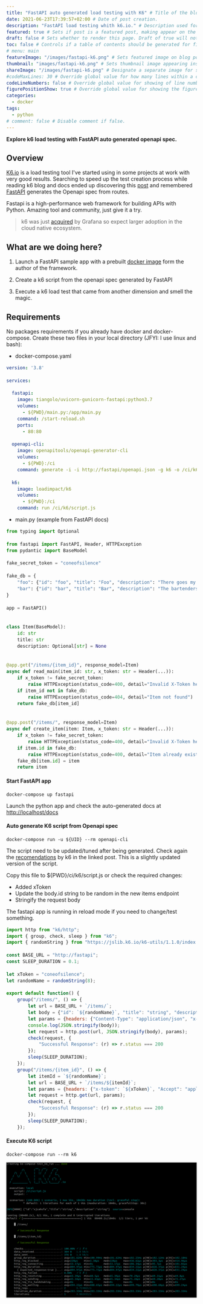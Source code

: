 ```yaml
---
title: "FastAPI auto generated load testing with K6" # Title of the blog post.
date: 2021-06-23T17:39:57+02:00 # Date of post creation.
description: "FastAPI load testing whith k6.io." # Description used for search engine.
featured: true # Sets if post is a featured post, making appear on the home page side bar.
draft: false # Sets whether to render this page. Draft of true will not be rendered.
toc: false # Controls if a table of contents should be generated for first-level links automatically.
# menu: main
featureImage: "/images/fastapi-k6.png" # Sets featured image on blog post.
thumbnail: "images/fastapi-k6.png" # Sets thumbnail image appearing inside card on homepage.
shareImage: "/images/fastapi-k6.png" # Designate a separate image for social media sharing.
#codeMaxLines: 30 # Override global value for how many lines within a code block before auto-collapsing.
codeLineNumbers: false # Override global value for showing of line numbers within code block.
figurePositionShow: true # Override global value for showing the figure label.
categories:
  - docker
tags:
  - python
# comment: false # Disable comment if false.
---
```


**Explore k6 load testing with FastAPI auto generated openapi spec.**

<!--more-->

## Overview


[K6.io](https://k6.io/) is a load testing tool I've started using in some projects at work with very good results.  Searching to speed up the test creation process while reading k6 blog and docs ended up discovering this [post](https://k6.io/blog/load-testing-your-api-with-swagger-openapi-and-k6/) and remembered [FastAPI](https://fastapi.tiangolo.com/) generates the Openapi spec from routes.

Fastapi is a high-performance web framework for building APIs with Python. Amazing tool and community, just give it a try. 

> k6 was just [acquired](https://grafana.com/about/press/2021-06-17-grafana-labs-brings-modern-open-source-load-testing-to-observability-with-acquisition-of-k6/
) by Grafana so expect larger adoption in the cloud native ecosystem.

## What are we doing here?

1. Launch a FastAPI sample app with a prebuilt [docker image](https://github.com/tiangolo/uvicorn-gunicorn-fastapi-docker) form the author of the framework.

2. Create a k6 script from the openapi spec generated by FastAPI

3. Execute a k6 load test that came from another dimension and smell the magic.


## Requirements

No packages requirements if you already have docker and docker-compose. Create these two files in your local directory (JFYI: I use linux and bash):

* docker-compose.yaml
```yaml
version: '3.8'

services:

  fastapi:
    image: tiangolo/uvicorn-gunicorn-fastapi:python3.7
    volumes:
      - ${PWD}/main.py:/app/main.py
    command: /start-reload.sh
    ports:
      - 80:80

  openapi-cli:
    image: openapitools/openapi-generator-cli
    volumes:
      - ${PWD}:/ci
    command: generate -i -i http://fastapi/openapi.json -g k6 -o /ci/k6/ --skip-validate-spec
  
  k6:
    image: loadimpact/k6
    volumes:
      - ${PWD}:/ci
    command: run /ci/k6/script.js
```

* main.py (example from FastAPI docs)
```python
from typing import Optional

from fastapi import FastAPI, Header, HTTPException
from pydantic import BaseModel

fake_secret_token = "coneofsilence"

fake_db = {
    "foo": {"id": "foo", "title": "Foo", "description": "There goes my hero"},
    "bar": {"id": "bar", "title": "Bar", "description": "The bartenders"},
}

app = FastAPI()


class Item(BaseModel):
    id: str
    title: str
    description: Optional[str] = None


@app.get("/items/{item_id}", response_model=Item)
async def read_main(item_id: str, x_token: str = Header(...)):
    if x_token != fake_secret_token:
        raise HTTPException(status_code=400, detail="Invalid X-Token header")
    if item_id not in fake_db:
        raise HTTPException(status_code=404, detail="Item not found")
    return fake_db[item_id]


@app.post("/items/", response_model=Item)
async def create_item(item: Item, x_token: str = Header(...)):
    if x_token != fake_secret_token:
        raise HTTPException(status_code=400, detail="Invalid X-Token header")
    if item.id in fake_db:
        raise HTTPException(status_code=400, detail="Item already exists")
    fake_db[item.id] = item
    return item
```


#### Start FastAPI app

```shell
docker-compose up fastapi
```

Launch the python app and check the auto-generated docs at [http://localhost/docs](http://localhost/docs)


#### Auto generate K6 script from Openapi spec


```shell
docker-compose run -u ${UID} --rm openapi-cli
```

The script need to be updated/tuned after being generated. Check again the [recomendations](https://k6.io/blog/load-testing-your-api-with-swagger-openapi-and-k6/#considerations-for-the-generated-script) by k6 in the linked post. This is a slightly updated version of the script.

Copy this file to ${PWD}/ci/k6/script.js or check the required changes:

- Added xToken
- Update the body.id string to be random in the new items endpoint
- Stringify the request body

The fastapi app is running in reload mode if you need to change/test something.


```javascript
import http from "k6/http";
import { group, check, sleep } from "k6";
import { randomString } from "https://jslib.k6.io/k6-utils/1.1.0/index.js";

const BASE_URL = "http://fastapi";
const SLEEP_DURATION = 0.1;

let xToken = "coneofsilence";
let randomName = randomString(8);

export default function() {
    group("/items/", () => {
        let url = BASE_URL + `/items/`;       
        let body = {"id": `${randomName}`, "title": "string", "description": "string"};
        let params = {headers: {"Content-Type": "application/json", "x-token": `${xToken}`, "Accept": "application/json"}};
        console.log(JSON.stringify(body));
        let request = http.post(url, JSON.stringify(body), params);
        check(request, {
            "Successful Response": (r) => r.status === 200
        });
        sleep(SLEEP_DURATION);
    });
    group("/items/{item_id}", () => {
        let itemId = `${randomName}`;
        let url = BASE_URL + `/items/${itemId}`;
        let params = {headers: {"x-token": `${xToken}`, "Accept": "application/json"}};
        let request = http.get(url, params);
        check(request, {
            "Successful Response": (r) => r.status === 200
        });
        sleep(SLEEP_DURATION);
    });
```

#### Execute K6 script 


```shell
docker-compose run --rm k6
```

![k6s-fastapi-run](/images/k6s-fastapi-run.png)


